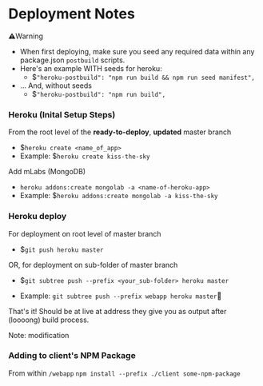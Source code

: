 # Deployment Notes

⚠️Warning

- When first deploying, make sure you seed any required data within any package.json `postbuild` scripts.
- Here's an example WITH seeds for heroku:
  - $`"heroku-postbuild": "npm run build && npm run seed manifest",`
- ... And, without seeds
  - $`"heroku-postbuild": "npm run build",`

### Heroku (Inital Setup Steps)

From the root level of the **ready-to-deploy**, **updated** master branch

- $`heroku create <name_of_app>`
- Example: $`heroku create kiss-the-sky`

Add mLabs (MongoDB)

- `heroku addons:create mongolab -a <name-of-heroku-app>`
- Example: $`heroku addons:create mongolab -a kiss-the-sky`

### Heroku deploy

For deployment on root level of master branch

- $`git push heroku master`

OR, for deployment on sub-folder of master branch

- $`git subtree push --prefix <your_sub-folder> heroku master`

- Example: `git subtree push --prefix webapp heroku master`🧨

That's it! Should be at live at address they give you as output after (loooong) build process.

Note: modification

### Adding to client's NPM Package 

From within `/webapp`
`npm install --prefix ./client some-npm-package`

